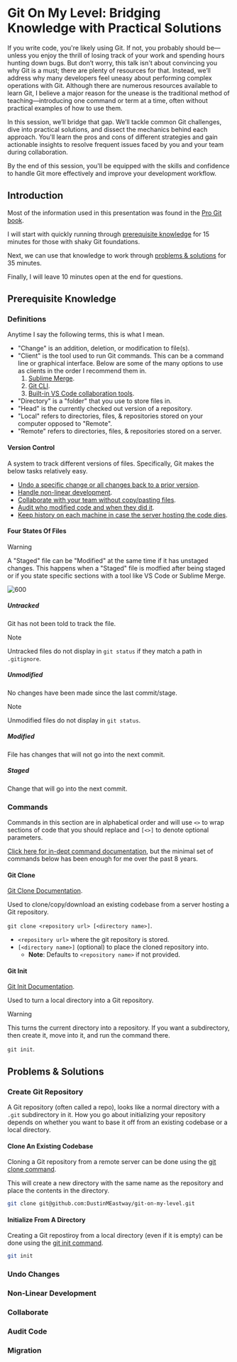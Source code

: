 # Git On My Level: Bridging Knowledge with Practical Solutions

If you write code, you're likely using Git. If not, you probably should be—unless you enjoy the thrill of losing track of your work and spending hours hunting down bugs. But don’t worry, this talk isn't about convincing you why Git is a must; there are plenty of resources for that. Instead, we’ll address why many developers feel uneasy about performing complex operations with Git. Although there are numerous resources available to learn Git, I believe a major reason for the unease is the traditional method of teaching—introducing one command or term at a time, often without practical examples of how to use them.

In this session, we’ll bridge that gap. We’ll tackle common Git challenges, dive into practical solutions, and dissect the mechanics behind each approach. You'll learn the pros and cons of different strategies and gain actionable insights to resolve frequent issues faced by you and your team during collaboration.

By the end of this session, you'll be equipped with the skills and confidence to handle Git more effectively and improve your development workflow.

## Introduction

Most of the information used in this presentation was found in the [Pro Git book](https://git-scm.com/book/en/v2).

I will start with quickly running through [prerequisite knowledge](#prerequisite-knowledge) for 15 minutes for those with shaky Git foundations.

Next, we can use that knowledge to work through [problems & solutions](#problems--solutions) for 35 minutes.

Finally, I will leave 10 minutes open at the end for questions.

## Prerequisite Knowledge

### Definitions

Anytime I say the following terms, this is what I mean.

- "Change" is an addition, deletion, or modification to file(s).
- "Client" is the tool used to run Git commands. This can be a command line or graphical interface. Below are some of the many options to use as clients in the order I recommend them in.
    1. [Sublime Merge](https://www.sublimemerge.com/).
    2. [Git CLI](https://git-scm.com/downloads).
    3. [Built-in VS Code collaboration tools](https://code.visualstudio.com/).
- "Directory" is a "folder" that you use to store files in.
- "Head" is the currently checked out version of a repository.
- "Local" refers to directories, files, & repositories stored on your computer opposed to "Remote".
- "Remote" refers to directories, files, & repositories stored on a server.

#### Version Control

A system to track different versions of files. Specifically, Git makes the below tasks relatively easy.

- [Undo a specific change or all changes back to a prior version](#undo-changes).
- [Handle non-linear development](#non-linear-development).
- [Collaborate with your team without copy/pasting files](#collaborate).
- [Audit who modified code and when they did it](#audit-code).
- [Keep history on each machine in case the server hosting the code dies](#migration).

#### Four States Of Files

> [!WARNING]
> A "Staged" file can be "Modified" at the same time if it has unstaged changes.
> This happens when a "Staged" file is modfied after being staged or if you state specific sections with a tool like VS Code or Sublime Merge.

![600](https://git-scm.com/book/en/v2/images/lifecycle.png)

##### Untracked

Git has not been told to track the file.

> [!NOTE]
> Untracked files do not display in `git status` if they match a path in `.gitignore`.

##### Unmodified

No changes have been made since the last commit/stage.

> [!NOTE]
> Unmodified files do not display in `git status`.

##### Modified

File has changes that will not go into the next commit.

##### Staged

Change that will go into the next commit.

### Commands

Commands in this section are in alphabetical order and will use `<>` to wrap sections of code that you should replace and `[<>]` to denote optional parameters.

[Click here for in-dept command documentation](https://git-scm.com/docs/git#_git_commands), but the minimal set of commands below has been enough for me over the past 8 years.

#### Git Clone

[Git Clone Documentation](https://git-scm.com/docs/git-clone).

Used to clone/copy/download an existing codebase from a server hosting a Git repository.

`git clone <repository url> [<directory name>]`.
- `<repository url>` where the git repository is stored.
- `[<directory name>]` (optional) to place the cloned repository into.
    - **Note**: Defaults to `<repository name>` if not provided.

#### Git Init

[Git Init Documentation](https://git-scm.com/docs/git-init).

Used to turn a local directory into a Git repository.

> [!WARNING]
> This turns the current directory into a repository. If you want a subdirectory, then create it, move into it, and run the command there.

`git init`.

## Problems & Solutions

### Create Git Repository

A Git repository (often called a repo), looks like a normal directory with a `.git` subdirectory in it. How you go about initializing your repository depends on whether you want to base it off from an existing codebase or a local directory.

#### Clone An Existing Codebase

Cloning a Git repository from a remote server can be done using the [git clone command](#git-clone).

This will create a new directory with the same name as the repository and place the contents in the directory.

```bash
git clone git@github.com:DustinMEastway/git-on-my-level.git
```

#### Initialize From A Directory

Creating a Git repostiroy from a local directory (even if it is empty) can be done using the [git init command](#git-init).

```bash
git init
```

### Undo Changes

### Non-Linear Development

### Collaborate


### Audit Code

### Migration
